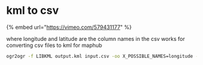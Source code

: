 # kml to csv

{% embed url="https://vimeo.com/579431177" %}



where longitude and latitude are the column names in the csv works for converting csv files to kml for maphub

```bash
ogr2ogr -f LIBKML output.kml input.csv -oo X_POSSIBLE_NAMES=longitude -oo Y_POSSIBLE_NAMES=latitude -oo KEEP_GEOM_COLUMNS=NO
```

